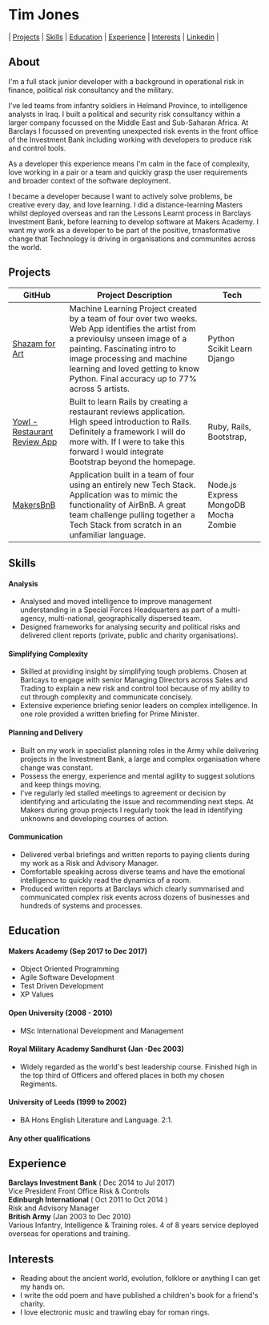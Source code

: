 # Tim Jones

| [Projects](#projects) | [Skills](#skills) | [Education](#education) | [Experience](#experience) | [Interests](#interests) | [Linkedin](https://www.linkedin.com/in/timjones10) |

## About

I'm a full stack junior developer with a background in operational risk in finance, political risk consultancy and the military.

I've led teams from infantry soldiers in Helmand Province, to intelligence analysts in Iraq. I built a political and security risk consultancy within a larger company focussed on the Middle East and Sub-Saharan Africa. At Barclays I focussed on preventing unexpected risk events in the front office of the Investment Bank including working with developers to produce risk and control tools. 

As a developer this experience means I'm calm in the face of complexity, love working in a pair or a team and quickly grasp the user requirements and broader context of the software deployment.

I became a developer because I want to actively solve problems, be creative every day, and love learning. I did a distance-learning Masters whilst deployed overseas and ran the Lessons Learnt process in Barclays Investment Bank, before learning to develop software at Makers Academy. I want my work as a developer to be part of the positive, trnasformative change that Technology is driving in organisations and communites across the world.

## Projects

| GitHub  | Project Description | Tech |
|-------------|---------------------|------|
|      [Shazam for Art](https://github.com/timjones10/shazam_for_art)  |           Machine Learning Project created by a team of four over two weeks. Web App identifies the artist from a previoulsy unseen image of a painting. Fascinating intro to image processing and machine learning and loved getting to know Python. Final accuracy up to 77% across 5 artists.           |   Python   Scikit Learn Django
|[Yowl - Restaurant Review App](https://github.com/timjones10/Yowl)|Built to learn Rails by creating a restaurant reviews application. High speed introduction to Rails. Definitely a framework I will do more with. If I were to take this forward I would integrate Bootstrap beyond the homepage.              | Ruby, Rails, Bootstrap,                     |      |
|[MakersBnB](https://github.com/timjones10/makersbnb-1)|Application built in a team of four using an entirely new Tech Stack. Application was to mimic the functionality of AirBnB. A great team challenge pulling together a Tech Stack from scratch in an unfamiliar language.|Node.js Express MongoDB Mocha Zombie|

## Skills

#### Analysis

* Analysed and moved intelligence to improve management understanding in a Special Forces Headquarters as part of a multi-agency, multi-national, geographically dispersed team. 
* Designed frameworks for analysing security and political risks and delivered client reports (private, public and charity organisations).

#### Simplifying Complexity

* Skilled at providing insight by simplifying tough problems. Chosen at Barlcays to engage with senior Managing Directors across Sales and Trading to explain a new risk and control tool because of my ability to cut through complexity and communicate concisely.
* Extensive experience briefing senior leaders on complex intelligence. In one role provided a written briefing for Prime Minister.

#### Planning and Delivery

* Built on my work in specialist planning roles in the Army while delivering projects in the Investment Bank, a large and complex organisation where change was constant. 
* Possess the energy, experience and mental agility to suggest solutions and keep things moving. 
* I've regularly led stalled meetings to agreement or decision by identifying and articulating the issue and recommending next steps. At Makers during group projects I regularly took the lead in identifying unknowns and developing courses of action.


#### Communication

* Delivered verbal briefings and written reports to paying clients during my work as a Risk and Advisory Manager. 
* Comfortable speaking across diverse teams and have the emotional intelligence to quickly read the dynamics of a room.
* Produced written reports at Barclays which clearly summarised and communicated complex risk events across dozens of businesses and hundreds of systems and processes.

## Education

#### Makers Academy (Sep 2017 to Dec 2017)

- Object Oriented Programming
- Agile Software Development
- Test Driven Development
- XP Values

#### Open University (2008 - 2010)

- MSc International Development and Management

#### Royal Military Academy Sandhurst (Jan -Dec 2003)

- Widely regarded as the world's best leadership course. Finished high in the top third of Officers and offered places in both my chosen Regiments.

#### University of Leeds (1999 to 2002)

- BA Hons English Literature and Language. 2:1.

#### Any other qualifications

## Experience

**Barclays Investment Bank** ( Dec 2014 to Jul 2017)    
Vice President Front Office Risk & Controls   
**Edinburgh International** ( Oct 2011 to Oct 2014 )    
Risk and Advisory Manager  
**British Army** (Jan 2003 to Dec 2010)    
Various Infantry, Intelligence & Training roles. 4 of 8 years service deployed overseas for operations and training.

## Interests
* Reading about the ancient world, evolution, folklore or anything I can get my hands on.
* I write the odd poem and have published a children's book for a friend's charity.
* I love electronic music and trawling ebay for roman rings.
